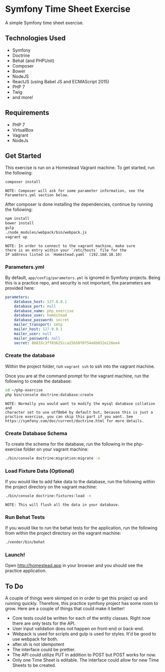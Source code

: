 # Symfony Time Sheet Exercise

A simple Symfony time sheet exercise.

## Technologies Used

 - Symfony
 - Doctrine
 - Behat (and PHPUnit)
 - Composer
 - Bower
 - NodeJS
 - ReactJS (using Babel JS and ECMAScript 2015)
 - PHP 7
 - Twig
 - and more!

## Requirements

 - PHP 7
 - VirtualBox
 - Vagrant
 - NodeJs

## Get Started

This exercise is run on a Homestead Vagrant machine.
To get started, run the following:

```bash
composer install
```

	NOTE: Composer will ask for some parameter information, see the Parameters.yml section below.

After composer is done installing the dependencies, continue by running the following:

```bash
npm install
bower install
gulp
./node_modules/webpack/bin/webpack.js
vagrant up
```

	NOTE: In order to connect to the vagrant machine, make sure
	there is an entry within your `/etc/hosts` file for the
	IP address listed in `Homestead.yaml` (192.168.10.10)

### Parameters.yml

By default, `app/config/parameters.yml` is ignored in
Symfony projects. Being this is a practice repo, and security is not important,
the parameters are provided here:

```yaml
parameters:
    database_host: 127.0.0.1
    database_port: null
    database_name: php_exercise
    database_user: homestead
    database_password: secret
    mailer_transport: smtp
    mailer_host: 127.0.0.1
    mailer_user: null
    mailer_password: null
    secret: 88833c3ff83625cca25b50f0754e6b032e126ee4
```

### Create the database

Within the project folder, run `vagrant ssh` to ssh into the vagrant machine.

Once you are at the command prompt for the vagrant machine, run the following
to create the database:

```bash
cd ~/php-exercise
php bin/console doctrine:database:create
```

	NOTE: Normally you would want to modify the mysql database collation and
	character set to use utf8mb4 by default but, because this is just a
	practice exercise, you can skip this part if you want. See
	https://symfony.com/doc/current/doctrine.html for more details.

### Create Database Schema

To create the schema for the database, run the following in the php-exercise
folder on your vagrant machine:

```bash
./bin/console doctrine:migration:migrate -n
```

### Load Fixture Data (Optional)

If you would like to add fake data to the database, run the following
within the project directory on the vagrant machine:

```bash
./bin/console doctrine:fixtures:load -n
```

	NOTE: This will flush all the data in your database.

### Run Behat Tests

If you would like to run the behat tests for the application, run the
following from within the project directory on the vagrant machine:

```bash
./vendor/bin/behat
```
### Launch!

Open http://homestead.app in your browser and you should see the
practice application.

## To Do

A couple of things were skimped on in order to get this project up and
running quickly. Therefore, this practice symfony project has some room
to grow. Here are a couple of things that could make it better!

 - Core tests could be written for each of the entity classes. Right now
   there are only tests for the API.
 - User input validation does not happen on front-end or back-end.
 - Webpack is used for scripts and gulp is used for styles. It'd be good
   to use webpack for both.
 - after.sh is not idempotent
 - The interface could be prettier.
 - The API could utilize PUT in addition to POST but POST works for now.
 - Only one Time Sheet is editable. The interface could allow for
   new Time Sheets to be created.

